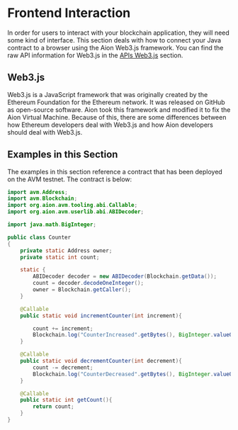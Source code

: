 # Frontend Interaction

In order for users to interact with your blockchain application, they will need some kind of interface. This section deals with how to connect your Java contract to a browser using the Aion Web3.js framework. You can find the raw API information for Web3.js in the [APIs Web3.js](apis/web3-js) section.

## Web3.js

Web3.js is a JavaScript framework that was originally created by the Ethereum Foundation for the Ethereum network. It was released on GitHub as open-source software. Aion took this framework and modified it to fix the Aion Virtual Machine. Because of this, there are some differences between how Ethereum developers deal with Web3.js and how Aion developers should deal with Web3.js.

## Examples in this Section

The examples in this section reference a contract that has been deployed on the AVM testnet. The contract is below:

```java
import avm.Address;
import avm.Blockchain;
import org.aion.avm.tooling.abi.Callable;
import org.aion.avm.userlib.abi.ABIDecoder;

import java.math.BigInteger;

public class Counter
{
    private static Address owner;
    private static int count;

    static {
        ABIDecoder decoder = new ABIDecoder(Blockchain.getData());
        count = decoder.decodeOneInteger();
        owner = Blockchain.getCaller();
    }

    @Callable
    public static void incrementCounter(int increment){

        count += increment;
        Blockchain.log("CounterIncreased".getBytes(), BigInteger.valueOf(increment).toByteArray());
    }

    @Callable
    public static void decrementCounter(int decrement){
        count -= decrement;
        Blockchain.log("CounterDecreased".getBytes(), BigInteger.valueOf(decrement).toByteArray());
    }

    @Callable
    public static int getCount(){
        return count;
    }
}
```